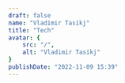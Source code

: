 ```yaml
---
draft: false
name: "Vladimir Tasikj"
title: "Tech"
avatar: {
    src: "/",
    alt: "Vladimir Tasikj"
}
publishDate: "2022-11-09 15:39"
---
```

